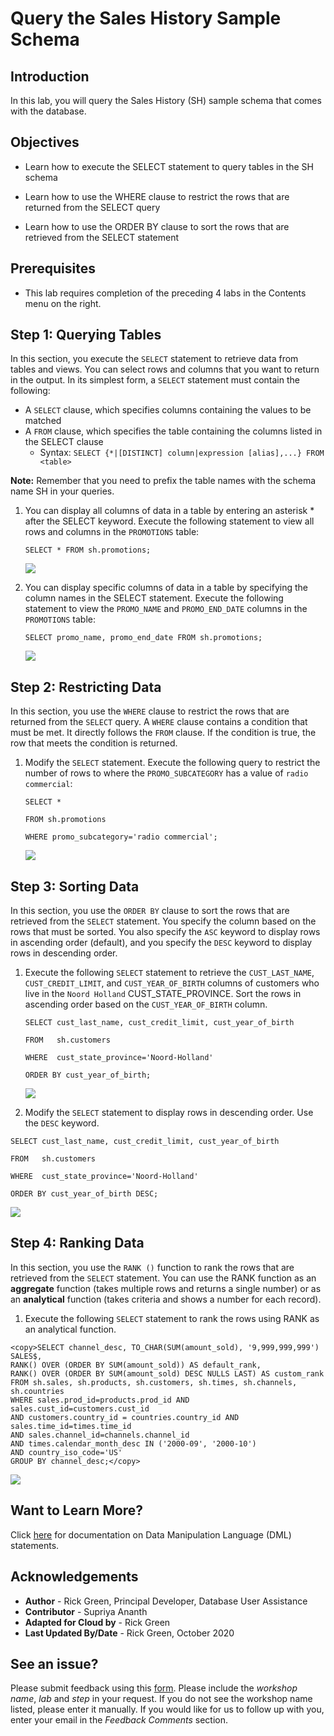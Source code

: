 <!-- Updated March 24, 2020 -->


# Query the Sales History Sample Schema

## Introduction

In this lab, you will query the Sales History (SH) sample schema that comes with the database.

## Objectives

-   Learn how to execute the SELECT statement to query tables in the SH schema

-   Learn how to use the WHERE clause to restrict the rows that are returned from the SELECT query

-   Learn how to use the ORDER BY clause to sort the rows that are retrieved from the SELECT statement


## Prerequisites

-   This lab requires completion of the preceding 4 labs in the Contents menu on the right.

## **Step 1:** Querying Tables

In this section, you execute the `SELECT` statement to retrieve data from tables and views. You can select rows and columns that you want to return in the output. In its simplest form, a `SELECT` statement must contain the following:
-   A `SELECT` clause, which specifies columns containing the values to be matched
-   A `FROM` clause, which specifies the table containing the columns listed in the SELECT clause
    -   Syntax:  `SELECT {*|[DISTINCT] column|expression [alias],...} FROM <table>`

**Note:** Remember that you need to prefix the table names with the schema name SH in your queries.

1. You can display all columns of data in a table by entering an asterisk * after the SELECT keyword. Execute the following statement to view all rows and columns in the  `PROMOTIONS` table:

    `SELECT *
    FROM sh.promotions;`

    ![](./images/select-star-from-sh-promotions.png " ")

2. You can display specific columns of data in a table by specifying the column names in the SELECT statement. Execute the following statement to view the `PROMO_NAME` and `PROMO_END_DATE` columns in the `PROMOTIONS` table:

    `SELECT promo_name, promo_end_date
    FROM sh.promotions;`

    ![](./images/select-promo-name-promo-end-date-from-promotions.png " ")

## **Step 2:** Restricting Data
In this section, you use the `WHERE` clause to restrict the rows that are returned from the `SELECT` query. A `WHERE` clause contains a condition that must be met. It directly follows the `FROM` clause. If the condition is true, the row that meets the condition is returned.

1. Modify the `SELECT` statement. Execute the following query to restrict the number of rows to where the `PROMO_SUBCATEGORY` has a value of `radio commercial`:

    `SELECT *`

    `FROM sh.promotions`

    `WHERE promo_subcategory='radio commercial';`

    ![](./images/where-promo-subcategory-equals-radio-commercial.png " ")

## **Step 3:** Sorting Data

In this section, you use the `ORDER BY` clause to sort the rows that are retrieved from the `SELECT` statement. You specify the column based on the rows that must be sorted. You also specify the `ASC` keyword to display rows in ascending order (default), and you specify the `DESC` keyword to display rows in descending order.

1. Execute the following `SELECT` statement to retrieve the `CUST_LAST_NAME`, `CUST_CREDIT_LIMIT`, and `CUST_YEAR_OF_BIRTH` columns of customers who live in the `Noord Holland` CUST_STATE_PROVINCE. Sort the rows in ascending order based on the `CUST_YEAR_OF_BIRTH` column.

    `SELECT cust_last_name, cust_credit_limit, cust_year_of_birth`

    `FROM   sh.customers`

    `WHERE  cust_state_province='Noord-Holland'`

    `ORDER BY cust_year_of_birth;`

    ![](./images/order-by-cust-year-of-birth.png " ")  

2. Modify the `SELECT` statement to display rows in descending order. Use the `DESC` keyword.

`SELECT cust_last_name, cust_credit_limit, cust_year_of_birth`

`FROM   sh.customers`

`WHERE  cust_state_province='Noord-Holland'`

`ORDER BY cust_year_of_birth DESC;`

  ![](./images/order-by-cust-year-of-birth-desc.png " ")  

## **Step 4:**  Ranking Data

In this section, you use the `RANK ()` function to rank the rows that are retrieved from the `SELECT` statement. You can use the RANK function as an **aggregate**  function (takes multiple rows and returns a single number) or as an **analytical** function (takes criteria and shows a number for each record).

1. Execute the following `SELECT` statement to rank the rows using RANK as an analytical function.

```
<copy>SELECT channel_desc, TO_CHAR(SUM(amount_sold), '9,999,999,999') SALES$,
RANK() OVER (ORDER BY SUM(amount_sold)) AS default_rank,
RANK() OVER (ORDER BY SUM(amount_sold) DESC NULLS LAST) AS custom_rank
FROM sh.sales, sh.products, sh.customers, sh.times, sh.channels, sh.countries
WHERE sales.prod_id=products.prod_id AND sales.cust_id=customers.cust_id
AND customers.country_id = countries.country_id AND sales.time_id=times.time_id
AND sales.channel_id=channels.channel_id
AND times.calendar_month_desc IN ('2000-09', '2000-10')
AND country_iso_code='US'
GROUP BY channel_desc;</copy>
```

  ![](./images/ranking-data.png " ")  

## Want to Learn More?

Click [here](https://docs.oracle.com/en/database/oracle/oracle-database/19/cncpt/sql.html#GUID-90EA5D9B-76F2-4916-9F7E-CF0D8AA1A09D) for documentation on Data Manipulation Language (DML) statements.

## Acknowledgements

- **Author** - Rick Green, Principal Developer, Database User Assistance
- **Contributor** - Supriya Ananth
- **Adapted for Cloud by** - Rick Green
- **Last Updated By/Date** - Rick Green, October 2020

## See an issue?
Please submit feedback using this [form](https://apexapps.oracle.com/pls/apex/f?p=133:1:::::P1_FEEDBACK:1). Please include the *workshop name*, *lab* and *step* in your request.  If you do not see the workshop name listed, please enter it manually. If you would like for us to follow up with you, enter your email in the *Feedback Comments* section.
